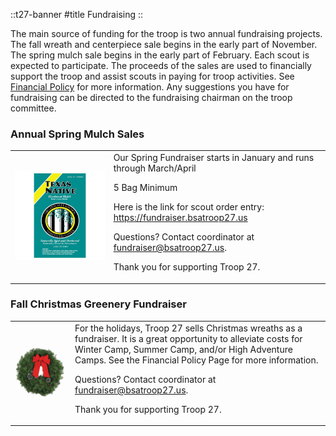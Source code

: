
::t27-banner
#title
Fundraising
::

The main source of funding for the troop is two annual fundraising projects.   The fall wreath and centerpiece sale begins in the early part of November. The spring mulch sale begins in the early part of February.   Each scout is expected to participate. The proceeds of the sales are used to financially support the troop and assist scouts in paying for troop activities. See [Financial Policy](/policies-and-procedures/financial-policy) for more information. Any suggestions you have for fundraising can be directed to the fundraising chairman on the troop committee.


### Annual Spring Mulch Sales
<table>
<tr>
<td>
<img src="/fundraising/mulch.jpg" width="300" />
</td>
<td>
Our Spring Fundraiser starts in January and runs through March/April

5 Bag Minimum

Here is the link for scout order entry: https://fundraiser.bsatroop27.us

Questions?  Contact coordinator at fundraiser@bsatroop27.us.

Thank you for supporting Troop 27.
</td>
</tr>
</table>

### Fall Christmas Greenery Fundraiser

<table>
<tr>
<td>
<img src="/fundraising/wreath.png" width="500" />
</td>
<td>
For the holidays, Troop 27 sells Christmas wreaths as a fundraiser.  It is a great opportunity to alleviate costs for Winter Camp, Summer Camp, and/or High Adventure Camps.  See the Financial Policy Page for more information.

Questions?  Contact coordinator at fundraiser@bsatroop27.us.

Thank you for supporting Troop 27.
</td>
</tr>
</table>
